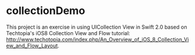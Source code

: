 # collectionDemo

This project is an exercise in using UICollection View in Swift 2.0 based on 
Techtopia's iOS8 Collection View and Flow tutorial: 
http://www.techotopia.com/index.php/An_Overview_of_iOS_8_Collection_View_and_Flow_Layout.
